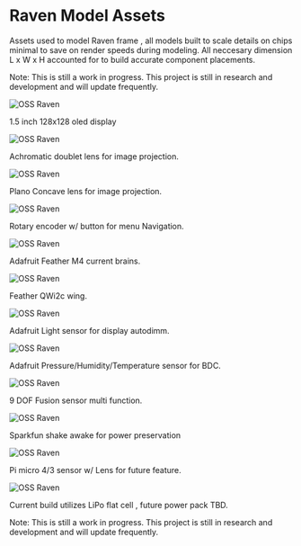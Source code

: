 # Raven Model Assets

Assets used to model Raven frame , all models built to scale details on chips minimal to save on render speeds during modeling. All neccesary dimension L x W x H accounted for to build accurate component placements. 


Note: This is still a work in progress. This project is still in research and development and will update frequently.

![OSS Raven](1.5in-oled.jpg?raw=true 'OSS Raven Model Preview')

1.5 inch 128x128 oled display

![OSS Raven](Achro.jpg?raw=true 'OSS Raven Model Preview')

Achromatic doublet lens for image projection.

![OSS Raven](Concave.jpg?raw=true 'OSS Raven Model Preview')

Plano Concave lens for image projection.

![OSS Raven](Ada-Rotary-encoder.jpg?raw=true 'OSS Raven Model Preview')

Rotary encoder w/ button for menu Navigation.

![OSS Raven](Feather-M4.jpg?raw=true 'OSS Raven Model Preview')

Adafruit Feather M4 current brains.

![OSS Raven](Feather-Qwiic.jpg?raw=true 'OSS Raven Model Preview')

Feather QWi2c wing.

![OSS Raven](ISL-2591.jpg?raw=true 'OSS Raven Model Preview')

Adafruit Light sensor for display autodimm.

![OSS Raven](MS-8607-PHT.jpg?raw=true 'OSS Raven Model Preview')

Adafruit Pressure/Humidity/Temperature sensor for BDC.

![OSS Raven](BNO-055.jpg?raw=true 'OSS Raven Model Preview')

9 DOF Fusion sensor multi function.

![OSS Raven](Sparkfun-wake-on-shake.jpg?raw=true 'OSS Raven Model Preview')

Sparkfun shake awake for power preservation

![OSS Raven](4-3-sensor.jpg?raw=true 'OSS Raven Model Preview')

Pi micro 4/3 sensor w/ Lens for future feature.

![OSS Raven](Lipo-2000mah.jpg?raw=true 'OSS Raven Model Preview')

Current build utilizes LiPo flat cell , future power pack TBD.


Note: This is still a work in progress. This project is still in research and development and will update frequently.
